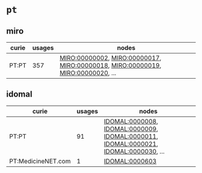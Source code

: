 # `pt`

## miro

| curie   |   usages | nodes                                                                                                                                                                                                                                                                                                                          |
|---------|----------|--------------------------------------------------------------------------------------------------------------------------------------------------------------------------------------------------------------------------------------------------------------------------------------------------------------------------------|
| PT:PT   |      357 | [MIRO:00000002](http://purl.obolibrary.org/obo/MIRO_00000002), [MIRO:00000017](http://purl.obolibrary.org/obo/MIRO_00000017), [MIRO:00000018](http://purl.obolibrary.org/obo/MIRO_00000018), [MIRO:00000019](http://purl.obolibrary.org/obo/MIRO_00000019), [MIRO:00000020](http://purl.obolibrary.org/obo/MIRO_00000020), ... |

## idomal

| curie              |   usages | nodes                                                                                                                                                                                                                                                                                                                                    |
|--------------------|----------|------------------------------------------------------------------------------------------------------------------------------------------------------------------------------------------------------------------------------------------------------------------------------------------------------------------------------------------|
| PT:PT              |       91 | [IDOMAL:0000008](http://purl.obolibrary.org/obo/IDOMAL_0000008), [IDOMAL:0000009](http://purl.obolibrary.org/obo/IDOMAL_0000009), [IDOMAL:0000011](http://purl.obolibrary.org/obo/IDOMAL_0000011), [IDOMAL:0000021](http://purl.obolibrary.org/obo/IDOMAL_0000021), [IDOMAL:0000030](http://purl.obolibrary.org/obo/IDOMAL_0000030), ... |
| PT:MedicineNET.com |        1 | [IDOMAL:0000603](http://purl.obolibrary.org/obo/IDOMAL_0000603)                                                                                                                                                                                                                                                                          |

